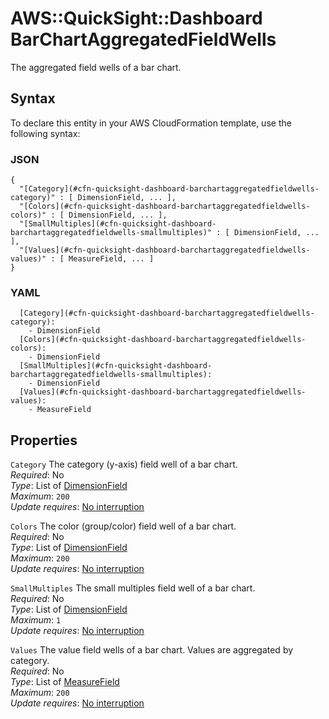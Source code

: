 # AWS::QuickSight::Dashboard BarChartAggregatedFieldWells<a name="aws-properties-quicksight-dashboard-barchartaggregatedfieldwells"></a>

The aggregated field wells of a bar chart\.

## Syntax<a name="aws-properties-quicksight-dashboard-barchartaggregatedfieldwells-syntax"></a>

To declare this entity in your AWS CloudFormation template, use the following syntax:

### JSON<a name="aws-properties-quicksight-dashboard-barchartaggregatedfieldwells-syntax.json"></a>

```
{
  "[Category](#cfn-quicksight-dashboard-barchartaggregatedfieldwells-category)" : [ DimensionField, ... ],
  "[Colors](#cfn-quicksight-dashboard-barchartaggregatedfieldwells-colors)" : [ DimensionField, ... ],
  "[SmallMultiples](#cfn-quicksight-dashboard-barchartaggregatedfieldwells-smallmultiples)" : [ DimensionField, ... ],
  "[Values](#cfn-quicksight-dashboard-barchartaggregatedfieldwells-values)" : [ MeasureField, ... ]
}
```

### YAML<a name="aws-properties-quicksight-dashboard-barchartaggregatedfieldwells-syntax.yaml"></a>

```
  [Category](#cfn-quicksight-dashboard-barchartaggregatedfieldwells-category):
    - DimensionField
  [Colors](#cfn-quicksight-dashboard-barchartaggregatedfieldwells-colors):
    - DimensionField
  [SmallMultiples](#cfn-quicksight-dashboard-barchartaggregatedfieldwells-smallmultiples):
    - DimensionField
  [Values](#cfn-quicksight-dashboard-barchartaggregatedfieldwells-values):
    - MeasureField
```

## Properties<a name="aws-properties-quicksight-dashboard-barchartaggregatedfieldwells-properties"></a>

`Category` <a name="cfn-quicksight-dashboard-barchartaggregatedfieldwells-category"></a>
The category \(y\-axis\) field well of a bar chart\.  
_Required_: No  
_Type_: List of [DimensionField](aws-properties-quicksight-dashboard-dimensionfield.md)  
_Maximum_: `200`  
_Update requires_: [No interruption](https://docs.aws.amazon.com/AWSCloudFormation/latest/UserGuide/using-cfn-updating-stacks-update-behaviors.html#update-no-interrupt)

`Colors` <a name="cfn-quicksight-dashboard-barchartaggregatedfieldwells-colors"></a>
The color \(group/color\) field well of a bar chart\.  
_Required_: No  
_Type_: List of [DimensionField](aws-properties-quicksight-dashboard-dimensionfield.md)  
_Maximum_: `200`  
_Update requires_: [No interruption](https://docs.aws.amazon.com/AWSCloudFormation/latest/UserGuide/using-cfn-updating-stacks-update-behaviors.html#update-no-interrupt)

`SmallMultiples` <a name="cfn-quicksight-dashboard-barchartaggregatedfieldwells-smallmultiples"></a>
The small multiples field well of a bar chart\.  
_Required_: No  
_Type_: List of [DimensionField](aws-properties-quicksight-dashboard-dimensionfield.md)  
_Maximum_: `1`  
_Update requires_: [No interruption](https://docs.aws.amazon.com/AWSCloudFormation/latest/UserGuide/using-cfn-updating-stacks-update-behaviors.html#update-no-interrupt)

`Values` <a name="cfn-quicksight-dashboard-barchartaggregatedfieldwells-values"></a>
The value field wells of a bar chart\. Values are aggregated by category\.  
_Required_: No  
_Type_: List of [MeasureField](aws-properties-quicksight-dashboard-measurefield.md)  
_Maximum_: `200`  
_Update requires_: [No interruption](https://docs.aws.amazon.com/AWSCloudFormation/latest/UserGuide/using-cfn-updating-stacks-update-behaviors.html#update-no-interrupt)
